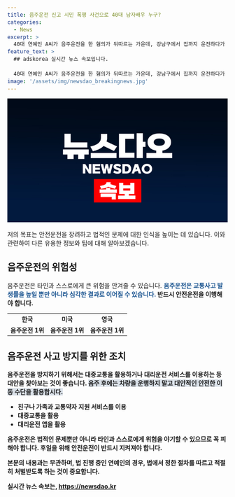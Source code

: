 ```yaml
---
title: 음주운전 신고 시민 폭행 사건으로 40대 남자배우 누구?
categories:
  - News
excerpt: >
  40대 연예인 A씨가 음주운전을 한 혐의가 뒤따르는 가운데, 강남구에서 집까지 운전하다가 신고자들과의 시비로 폭행 혐의로 조사를 받았다. A씨는 음주운전은 인정했지만 폭행은 부인하며 CCTV를 통해 사건 경위를 조사 중이라고 전했다. A씨의 과실 여부와 상세한 사건 경위에 대한 조사가 계속되고 있다. (150자)
feature_text: >
  ## adskorea 실시간 뉴스 속보입니다.

  40대 연예인 A씨가 음주운전을 한 혐의가 뒤따르는 가운데, 강남구에서 집까지 운전하다가 신고자들과의 시비로 폭행 혐의로 조사를 받았다. A씨는 음주운전은 인정했지만 폭행은 부인하며 CCTV를 통해 사건 경위를 조사 중이라고 전했다. A씨의 과실 여부와 상세한 사건 경위에 대한 조사가 계속되고 있다. (150자)
image: '/assets/img/newsdao_breakingnews.jpg'
---
```


<p><img src="/assets/img/newsdao_breakingnews.jpg" alt="adskorea 속보" /></p>

<p>저의 목표는 안전운전을 장려하고 법적인 문제에 대한 인식을 높이는 데 있습니다. 이와 관련하여 다른 유용한 정보와 팁에 대해 알아보겠습니다. </p>

<h2 data-ke-size="size26">음주운전의 위험성</h2>

<p>음주운전은 타인과 스스로에게 큰 위험을 안겨줄 수 있습니다. <b><span style="color: #1a5490;">음주운전은 교통사고 발생률을 높일 뿐만 아니라 심각한 결과로 이어질 수 있습니다.</span><b> 반드시 안전운전을 이행해야 합니다.</p>

<table>
  <tr>
    <td style="text-align: center; height: 17px;"><b>한국</b></td>
    <td style="text-align: center; height: 17px;"><b>미국</b></td>
    <td style="text-align: center; height: 17px;"><b>영국</b></td>
  </tr>
  <tr>
    <td style="text-align: center;">음주운전 1위</td> <!-- 내용 -->
    <td style="text-align: center;">음주운전 1위</td> <!-- 내용 -->
    <td style="text-align: center;">음주운전 1위</td> <!-- 내용 -->
  </tr>
</table>

<h2 data-ke-size="size26">음주운전 사고 방지를 위한 조치</h2>

<p>음주운전을 방지하기 위해서는 대중교통을 활용하거나 대리운전 서비스를 이용하는 등 대안을 찾아보는 것이 좋습니다. <b><span style="background-color: #21538527;">음주 후에는 차량을 운행하지 말고 대안적인 안전한 이동 수단을 활용합시다.</span></b></p>

<ul>
  <li>친구나 가족과 교통약자 지원 서비스를 이용</li> <!-- 중요한 내용 -->
  <li>대중교통을 활용</li> <!-- 중요한 내용 -->
  <li>대리운전 앱을 활용</li> <!-- 중요한 내용 -->
</ul>

<p>음주운전은 법적인 문제뿐만 아니라 타인과 스스로에게 위험을 야기할 수 있으므로 꼭 피해야 합니다. 후일을 위해 안전운전이 반드시 지켜져야 합니다.</p>

<p>본문의 내용과는 무관하며, 법 진행 중인 연예인의 경우, 법에서 정한 절차를 따르고 적절히 처벌받도록 하는 것이 중요합니다.</p>
실시간 뉴스 속보는, <a href="https://newsdao.kr" rel="dofollow">https://newsdao.kr</a>


